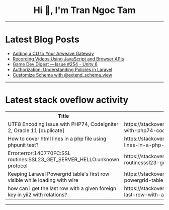 <h1 align="center">Hi 👋, I'm Tran Ngoc Tam</h1>

---

# Latest Blog Posts 
<!-- BLOG-POST-LIST:START -->
- [Adding a CU to Your Arweave Gateway](https://dev.to/fllstck/adding-a-cu-to-your-arweave-gateway-3aj1)
- [Recording Videos Using JavaScript and Browser APIs](https://dev.to/koolkamalkishor/recording-videos-using-javascript-and-browser-apis-302k)
- [Game Dev Digest — Issue #254 - Unity 6](https://dev.to/gamedevdigest/game-dev-digest-issue-254-unity-6-4h5c)
- [Authorization: Understanding Policies in Laravel](https://dev.to/olodocoder/authorization-understanding-policies-in-laravel-4gao)
- [Customize Schema with @extend_schema_view](https://dev.to/hyun_hyun/customize-schema-with-extendschemaview-44nj)
<!-- BLOG-POST-LIST:END -->

---

# Latest stack oveflow activity
<table>
  <tr><th>Title</th><th>Link</th></tr>
  <!-- STACKOVERFLOW:START --><tr><td>UTF8 Encoding Issue with PHP74, CodeIgniter 2, Oracle 11 [duplicate]</td><td>https://stackoverflow.com/questions/79102030/utf8-encoding-issue-with-php74-codeigniter-2-oracle-11</td></tr><tr><td>How to cover html lines in a php file using phpunit test?</td><td>https://stackoverflow.com/questions/79101790/how-to-cover-html-lines-in-a-php-file-using-phpunit-test</td></tr><tr><td>Error:error:140770FC:SSL routines:SSL23_GET_SERVER_HELLO:unknown protocol</td><td>https://stackoverflow.com/questions/79101785/errorerror140770fcssl-routinesssl23-get-server-hellounknown-protocol</td></tr><tr><td>Keeping Laravel Powergrid table&#39;s first row visible while loading with wire</td><td>https://stackoverflow.com/questions/79101381/keeping-laravel-powergrid-tables-first-row-visible-while-loading-with-wire</td></tr><tr><td>how can i get the last row with a given foreign key in yii2 with relations?</td><td>https://stackoverflow.com/questions/79101221/how-can-i-get-the-last-row-with-a-given-foreign-key-in-yii2-with-relations</td></tr><!-- STACKOVERFLOW:END -->
</table>

---


